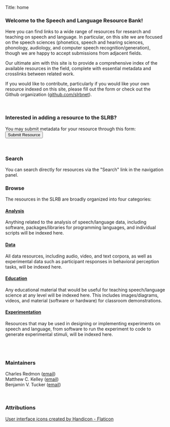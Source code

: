 Title: home

### Welcome to the Speech and Language Resource Bank!

Here you can find links to a wide range of resources for research and teaching on speech and language. In particular, on this site we are focused on the speech sciences (phonetics, speech and hearing sciences, phonology, audiology, and computer speech recognition/generation), though we are happy to accept submissions from adjacent fields. 

Our ultimate aim with this site is to provide a comprehensive index of the available resources in the field, complete with essential metadata and crosslinks between related work. 

If you would like to contribute, particularly if you would like your own resource indexed on this site, please fill out the form or check out the Github organization ([github.com/slrbnet](https://github.com/slrbnet)).

<br>

### Interested in adding a resource to the SLRB?
<form action="https://docs.google.com/forms/d/e/1FAIpQLSebAMTsWIG8q84U3XacE9AAeQuVUV01e-LX32e8lhcJAdUrBg/viewform?usp=sf_link" method="get" target="_blank">
    You may submit metadata for your resource through this form: <button type="submit">Submit Resource</button>
</form>

<br>

### Search

You can search directly for resources via the "Search" link in the navigation panel.


### Browse

The resources in the SLRB are broadly organized into four categories:

#### [Analysis](https://www.slrb.net/category/analysis.html)
Anything related to the analysis of speech/language data, including software, packages/libraries for programming languages, and individual scripts will be indexed here.

#### [Data](https://www.slrb.net/category/data.html)
All data resources, including audio, video, and text corpora, as well as experimental data such as participant responses in  behavioral perception tasks, will be indexed here.

#### [Education](https://www.slrb.net/category/education.html)
Any educational material that would be useful for teaching speech/language science at any level will be indexed here. This includes images/diagrams, videos, and material (software or hardware) for classroom demonstrations.

#### [Experimentation](https://www.slrb.net/category/experimentation.html)
Resources that may be used in designing or implementing experiments on speech and language, from software to run the experiment to code to generate experimental stimuli, will be indexed here. 

<br>
<br>

### Maintainers
Charles Redmon ([email](mailto:charles.redmon@ling-phil.ox.ac.uk))  
Matthew C. Kelley ([email](mailto:mattck@uw.edu))  
Benjamin V. Tucker ([email](mailto:benjamin.tucker@ualberta.ca))  

<br>

### Attributions
<a href="https://www.flaticon.com/free-icons/user-interface" title="user interface icons">User interface icons created by Handicon - Flaticon</a>
